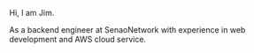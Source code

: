 Hi, I am Jim.

As a backend engineer at SenaoNetwork with experience in web development and AWS cloud service.
